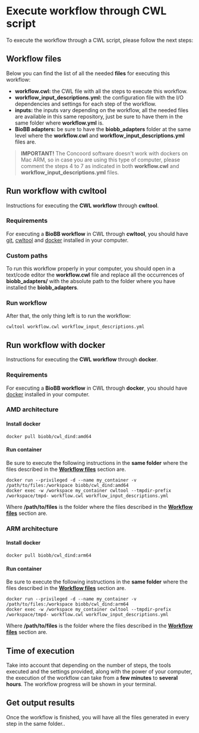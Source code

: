 # <a name="execute-wf"></a>Execute workflow through CWL script

To execute the workflow through a CWL script, please follow the next steps:

## <a name="files"></a>Workflow files

Below you can find the list of all the needed **files** for executing this workflow:

* **workflow.cwl:** the CWL file with all the steps to execute this workflow.
* **workflow_input_descriptions.yml:** the configuration file with the I/O dependencies and settings for each step of the workflow.
* **inputs:** the inputs vary depending on the workflow, all the needed files are available in this same repository, just be sure to have them in the same folder where **workflow.yml** is.
* **BioBB adapters:** be sure to have the **biobb_adapters** folder at the same level where the **workflow.cwl** and **workflow_input_descriptions.yml** files are.

> **IMPORTANT!** The Concoord software doesn't work with dockers on Mac ARM, so in case you are using this type of computer, please comment the steps 4 to 7 as indicated in both **workflow.cwl** and **workflow_input_descriptions.yml** files.

## <a name="run-wf"></a>Run workflow with cwltool

Instructions for executing the **CWL workflow** through **cwltool**.

### <a name="requirements-c"></a>Requirements

For executing a **BioBB workflow** in CWL through **cwltool**, you should have [git](https://git-scm.com/book/en/v2/Getting-Started-Installing-Git), [cwltool](https://github.com/common-workflow-language/cwltool#install) and [docker](https://docs.docker.com/engine/install/) installed in your computer.

### <a name="custom-paths"></a>Custom paths

To run this workflow properly in your computer, you should open in a text/code editor the **workflow.cwl** file and replace all the occurrences of **biobb_adapters/** with the absolute path to the folder where you have installed the **biobb_adapters**.

### <a name="run-wf-c"></a>Run workflow

After that, the only thing left is to run the workflow:

    cwltool workflow.cwl workflow_input_descriptions.yml

## <a name="run-wf"></a>Run workflow with docker

Instructions for executing the **CWL workflow** through **docker**.

### <a name="requirements-d"></a>Requirements

For executing a **BioBB workflow** in CWL through **docker**, you should have [docker](https://docs.docker.com/engine/install/) installed in your computer.

### <a name="amd"></a>AMD architecture

#### Install docker

    docker pull biobb/cwl_dind:amd64

#### Run container

Be sure to execute the following instructions in the **same folder** where the files described in the [**Workflow files**](#files) section are.

    docker run --privileged -d --name my_container -v /path/to/files:/workspace biobb/cwl_dind:amd64
    docker exec -w /workspace my_container cwltool --tmpdir-prefix /workspace/tmpd- workflow.cwl workflow_input_descriptions.yml

Where **/path/to/files** is the folder where the files described in the [**Workflow files**](#files) section are.

### <a name="arm"></a>ARM architecture

#### Install docker

    docker pull biobb/cwl_dind:arm64

#### Run container

Be sure to execute the following instructions in the **same folder** where the files described in the [**Workflow files**](#files) section are.

    docker run --privileged -d --name my_container -v /path/to/files:/workspace biobb/cwl_dind:arm64
    docker exec -w /workspace my_container cwltool --tmpdir-prefix /workspace/tmpd- workflow.cwl workflow_input_descriptions.yml

Where **/path/to/files** is the folder where the files described in the [**Workflow files**](#files) section are.

## <a name="time"></a>Time of execution

Take into account that depending on the number of steps, the tools executed and the settings provided, along with the power of your computer, the execution of the workflow can take from a **few minutes** to **several hours**. The workflow progress will be shown in your terminal.

## <a name="get-output"></a>Get output results

Once the workflow is finished, you will have all the files generated in every step in the same folder..
